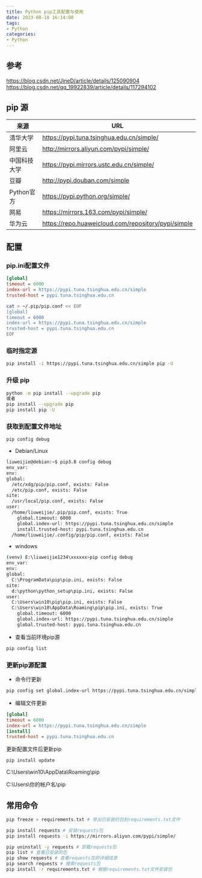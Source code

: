 ```yaml
---
title: Python pip工具配置与使用
date: 2023-08-18 16:14:00
tags:
- Python
categories:
- Python
---
```


## 参考

https://blog.csdn.net/JineD/article/details/125090904
https://blog.csdn.net/qq_19922839/article/details/117294102

## pip 源

| 来源 | URL |
| -- | -- |
| 清华大学 | https://pypi.tuna.tsinghua.edu.cn/simple/ |
| 阿里云 | http://mirrors.aliyun.com/pypi/simple/ |
| 中国科技大学 | https://pypi.mirrors.ustc.edu.cn/simple/ |
| 豆瓣 | http://pypi.douban.com/simple |
| Python官方 | https://pypi.python.org/simple/ |
| 网易 | https://mirrors.163.com/pypi/simple/ |
| 华为云 | https://repo.huaweicloud.com/repository/pypi/simple |


## 配置

### pip.ini配置文件

```ini
[global]
timeout = 6000
index-url = https://pypi.tuna.tsinghua.edu.cn/simple
trusted-host = pypi.tuna.tsinghua.edu.cn
```

```bash
cat > ~/.pip/pip.conf << EOF
[global]
timeout = 6000
index-url = https://pypi.tuna.tsinghua.edu.cn/simple
trusted-host = pypi.tuna.tsinghua.edu.cn
EOF
```


### 临时指定源

```bash
pip install -i https://pypi.tuna.tsinghua.edu.cn/simple pip -U
```

### 升级 pip

```bash
python -m pip install --upgrade pip
或者
pip install --upgrade pip
pip install pip -U
```

### 获取到配置文件地址

```bash
pip config debug 
```


- Debian/Linux
```bash
liuweijie@debian:~$ pip3.8 config debug
env_var:
env:
global:
  /etc/xdg/pip/pip.conf, exists: False
  /etc/pip.conf, exists: False
site:
  /usr/local/pip.conf, exists: False
user:
  /home/liuweijie/.pip/pip.conf, exists: True
    global.timeout: 6000
    global.index-url: https://pypi.tuna.tsinghua.edu.cn/simple
    install.trusted-host: pypi.tuna.tsinghua.edu.cn
  /home/liuweijie/.config/pip/pip.conf, exists: False
```

- windows

```bash
(venv) E:\liuweijie1234\xxxxxx>pip config debug
env_var:
env:
global:
  C:\ProgramData\pip\pip.ini, exists: False
site:
  d:\python\python_setup\pip.ini, exists: False
user:
  C:\Users\win10\pip\pip.ini, exists: False
  C:\Users\win10\AppData\Roaming\pip\pip.ini, exists: True
    global.timeout: 6000
    global.index-url: https://pypi.tuna.tsinghua.edu.cn/simple
    global.trusted-host: pypi.tuna.tsinghua.edu.cn
```

- 查看当前环境pip源

```bash
pip config list
```

### 更新pip源配置

- 命令行更新

```bash
pip config set global.index-url https://pypi.tuna.tsinghua.edu.cn/simple
```

- 编辑文件更新

```ini
[global]
timeout = 6000
index-url = https://pypi.tuna.tsinghua.edu.cn/simple
[install]
trusted-host = pypi.tuna.tsinghua.edu.cn
```


更新配置文件后更新pip

```bash
pip install update
```


C:\Users\win10\AppData\Roaming\pip

C:\Users\你的帐户名\pip


## 常用命令

```bash
pip freeze > requirements.txt # 导出已安装的包到requirements.txt文件

pip install requests # 安装requests包
pip install requests -i https://mirrors.aliyun.com/pypi/simple/

pip uninstall -y requests # 卸载requests包
pip list # 查看已安装的包
pip show requests # 查看requests包的详细信息
pip search requests # 搜索requests包
pip install -r requirements.txt # 根据requirements.txt文件安装包
```


